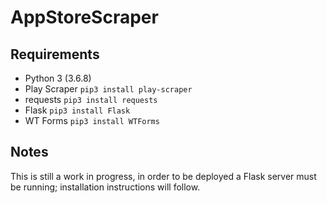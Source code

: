 # AppStoreScraper
## Requirements
* Python 3 (3.6.8)
* Play Scraper `pip3 install play-scraper`
* requests `pip3 install requests`
* Flask `pip3 install Flask`
* WT Forms `pip3 install WTForms`

## Notes
This is still a work in progress, in order to be deployed a Flask server must be running; installation instructions will follow.
